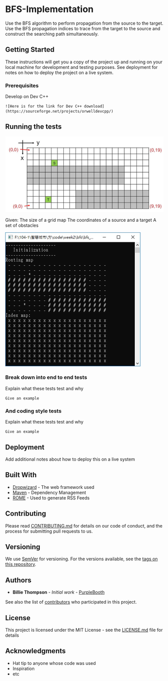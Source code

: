 # BFS-Implementation
Use the BFS algorithm to perform propagation from the source to the target.
Use the BFS propagation indices to trace from the target to the source and construct the searching path simultaneously.

## Getting Started

These instructions will get you a copy of the project up and running on your local machine for development and testing purposes. See deployment for notes on how to deploy the project on a live system.

### Prerequisites

Develop on Dev C++

```
![Here is for the link for Dev C++ download](https://sourceforge.net/projects/orwelldevcpp/)
```

## Running the tests

![image](https://github.com/chun128/BFS-Implementation/blob/master/BFS%20pictures/BFS_input_case.JPG)

Given:
The size of a grid map
The coordinates of a source and a target
A set of obstacles

![image](https://github.com/chun128/BFS-Implementation/blob/master/BFS%20pictures/BFS_initial_map.jpg)


### Break down into end to end tests

Explain what these tests test and why

```
Give an example
```

### And coding style tests

Explain what these tests test and why

```
Give an example
```

## Deployment

Add additional notes about how to deploy this on a live system

## Built With

* [Dropwizard](http://www.dropwizard.io/1.0.2/docs/) - The web framework used
* [Maven](https://maven.apache.org/) - Dependency Management
* [ROME](https://rometools.github.io/rome/) - Used to generate RSS Feeds

## Contributing

Please read [CONTRIBUTING.md](https://gist.github.com/PurpleBooth/b24679402957c63ec426) for details on our code of conduct, and the process for submitting pull requests to us.

## Versioning

We use [SemVer](http://semver.org/) for versioning. For the versions available, see the [tags on this repository](https://github.com/your/project/tags). 

## Authors

* **Billie Thompson** - *Initial work* - [PurpleBooth](https://github.com/PurpleBooth)

See also the list of [contributors](https://github.com/your/project/contributors) who participated in this project.

## License

This project is licensed under the MIT License - see the [LICENSE.md](LICENSE.md) file for details

## Acknowledgments

* Hat tip to anyone whose code was used
* Inspiration
* etc
